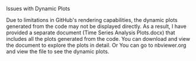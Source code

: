 Issues with Dynamic Plots

Due to limitations in GitHub's rendering capabilities, the dynamic plots generated from the code may not be displayed directly. As a result, I have provided a separate document (Time Series Analysis Plots.docx) that includes all the plots generated from the code. You can download and view the document to explore the plots in detail.
Or You can go to nbviewer.org and view the file to see the dynamic plots.
